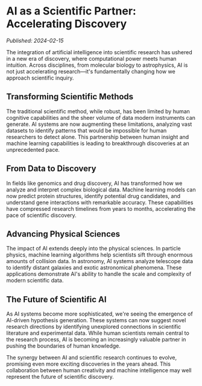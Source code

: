 # AI as a Scientific Partner: Accelerating Discovery

*Published: 2024-02-15*

The integration of artificial intelligence into scientific research has ushered in a new era of discovery, where computational power meets human intuition. Across disciplines, from molecular biology to astrophysics, AI is not just accelerating research—it's fundamentally changing how we approach scientific inquiry.

## Transforming Scientific Methods

The traditional scientific method, while robust, has been limited by human cognitive capabilities and the sheer volume of data modern instruments can generate. AI systems are now augmenting these limitations, analyzing vast datasets to identify patterns that would be impossible for human researchers to detect alone. This partnership between human insight and machine learning capabilities is leading to breakthrough discoveries at an unprecedented pace.

## From Data to Discovery

In fields like genomics and drug discovery, AI has transformed how we analyze and interpret complex biological data. Machine learning models can now predict protein structures, identify potential drug candidates, and understand gene interactions with remarkable accuracy. These capabilities have compressed research timelines from years to months, accelerating the pace of scientific discovery.

## Advancing Physical Sciences

The impact of AI extends deeply into the physical sciences. In particle physics, machine learning algorithms help scientists sift through enormous amounts of collision data. In astronomy, AI systems analyze telescope data to identify distant galaxies and exotic astronomical phenomena. These applications demonstrate AI's ability to handle the scale and complexity of modern scientific data.

## The Future of Scientific AI

As AI systems become more sophisticated, we're seeing the emergence of AI-driven hypothesis generation. These systems can now suggest novel research directions by identifying unexplored connections in scientific literature and experimental data. While human scientists remain central to the research process, AI is becoming an increasingly valuable partner in pushing the boundaries of human knowledge.

The synergy between AI and scientific research continues to evolve, promising even more exciting discoveries in the years ahead. This collaboration between human creativity and machine intelligence may well represent the future of scientific discovery. 